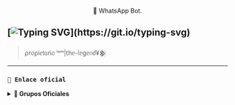 <p align="center">🌹 WhatsApp Bot.</p>
</p>

  [![Typing SVG](https://readme-typing-svg.demolab.com?font=Fira+Code&pause=900&color=FF0000&lines=𝐁𝐢𝐞𝐧𝐯𝐞𝐧𝐢𝐝𝐨+𝐚𝐥+𝐑𝐞𝐩𝐨𝐬𝐢𝐭𝐨𝐫𝐢𝐨+𝐎𝐟𝐢𝐜𝐢𝐚𝐥+𝐝𝐞;✨fedelan✨;)](https://git.io/typing-svg)
---
> ⍴r᥆⍴іᥱ𝗍ᥲrі᥆ ⁱᵃᵐ|𝗍һᥱ-ᥣᥱgᥱᥒძ¥𒆜
---

### **`🔗 Enlace oficial `**

<details>
 <summary><b> 🍒 Grupos Oficiales </b></summary>

| APP | TIPO | ENLACE |
|------|-------------|-------|
| WhatsApp | Grupo OFC| [¡Click aquí!](https://chat.whatsapp.com/J5jRPf1fN6y58CcwkFx5Mj) 

## `ᥴ᥆ᥒ𝗍ᥲᥴ𝗍᥆`
<a href="https://api.whatsapp.com/send/?phone=5491126852241&text=&type=phone_number&app_absent=0" target="blank"><img src="https://img.shields.io/badge/ᥒúmᥱr᥆ ᥆𝖿іᥴіᥲᥣ-25D366?style=for-the-badge&logo=whatsapp&logoColor=white" />


### **`👑 ⍴r᥆⍴іᥱ𝗍ᥲrі᥆`**
<a
href="https://github.com/fedelan"><img src="https://github.com/fedelan.png" width="130" height="130" alt="ⁱᵃᵐ|𝗍һᥱ-ᥣᥱgᥱᥒძ¥𒆜"/></a>

